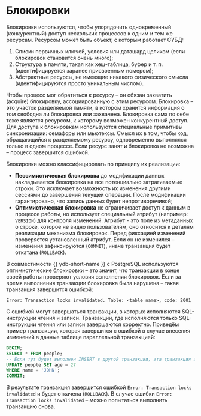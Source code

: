 # Блокировки

Блокировки используются, чтобы упорядочить одновременный (конкурентный) доступ нескольких процессов к одним и тем же ресурсам. Ресурсом может быть объект, с которым работает СУБД:

1. Списки первичных ключей, условия или даташард целиком (если блокировок становится очень много);
2. Структура в памяти, такая как хеш-таблица, буфер и т. п. (идентифицируется заранее присвоенным номером);
3. Абстрактные ресурсы, не имеющие никакого физического смысла (идентифицируются просто уникальным числом).

Чтобы процесс мог обратиться к ресурсу – он обязан захватить (acquire) блокировку, ассоциированную с этим ресурсом. Блокировка – это участок разделяемой памяти, в котором хранится информация о том свободна ли блокировка или захвачена. Блокировка сама по себе тоже является ресурсом, к которому возможен конкурентный доступ. Для доступа к блокировкам используются специальные примитивы синхронизации: семафоры или мьютексы. Смысл их в том, чтобы код, обращающийся к разделяемому ресурсу, одновременно выполнялся только в одном процессе. Если ресурс занят и блокировка не возможна – процесс завершится ошибкой.

Блокировки можно классифицировать по принципу их реализации:

- **Пессимистическая блокировка** до модификации данных накладывается блокировка на все потенциально затрагиваемые строки. Это исключает возможность их изменения другими сессиями до завершения текущей операции. После модификации гарантировано, что запись данных будет непротиворечивой;
- **Оптимистическая блокировка** не ограничивает доступ к данным в процессе работы, но использует специальный атрибут (например: `VERSION`) для контроля изменений. Атрибут - это поле из метаданных о строке, которое не видно пользователям, оно относится к деталям реализации механизма блокировок. Перед фиксацией изменений проверяется установленный атрибут. Если он не изменился – изменения зафиксируются (`COMMIT`), иначе транзакция будет откатана (`ROLLBACK`).

В совместимости {{ ydb-short-name }} с PostgreSQL используются оптимистические блокировки – это значит, что транзакции в конце своей работы проверяют условия выполнения блокировок. Если за время выполнения транзакции блокировка была нарушена – такая транзакция завершится ошибкой:

```text
Error: Transaction locks invalidated. Table: <table name>, code: 2001
```

С ошибкой могут завершаться транзакции, в которых исполняются SQL-инструкции чтения и записи. Транзакции, где исполняются только SQL-инструкции чтения или записи завершаются корректно. Приведём пример транзакции, которая завершится с ошибкой в случае внесения изменений в данные таблице параллельной транзакцией:

```sql
BEGIN;
SELECT * FROM people;
-- Если тут будет выполнен INSERT в другой транзакции, эта транзакция завершится ошибкой
UPDATE people SET age = 27
WHERE name = 'JOHN';
COMMIT;
```

В результате транзакция завершится ошибкой `Error: Transaction locks invalidated` и будет откачена (`ROLLBACK`). В случае ошибки `Error: Transaction locks invalidated` – можно попытаться выполнить транзакцию снова.